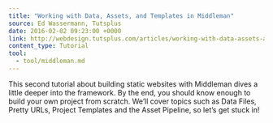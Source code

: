```yaml
---
title: "Working with Data, Assets, and Templates in Middleman"
source: Ed Wassermann, Tutsplus
date: 2016-02-02 09:23:00 +0000
link: http://webdesign.tutsplus.com/articles/working-with-data-assets-and-templates-in-middleman--cms-25333
content_type: Tutorial
tool:
  - tool/middleman.md
---
```

This second tutorial about building static websites with Middleman dives a little deeper into the framework. By the end, you should know enough to build your own project from scratch. We’ll cover topics such as Data Files, Pretty URLs, Project Templates and the Asset Pipeline, so let’s get stuck in!





